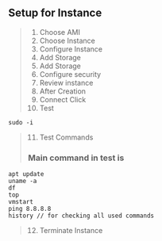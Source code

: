 ## Setup for Instance

> 1.  Choose AMI
> 2.  Choose Instance
> 3.  Configure Instance
> 4.  Add Storage
> 5.  Add Storage
> 6.  Configure security
> 7.  Review instance
> 8.  After Creation
> 9.  Connect Click
> 10. Test

```code
sudo -i
```

> 11. Test Commands
>
> ### Main command in test is

```terminal
apt update
uname -a
df
top
vmstart
ping 8.8.8.8
history // for checking all used commands
```

> 12. Terminate Instance
